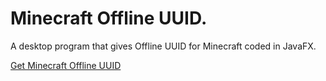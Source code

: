 # Minecraft Offline UUID.
A desktop program that gives Offline UUID for Minecraft coded in JavaFX.

[Get Minecraft Offline UUID](https://github.com/AhmHkn0/Minecraft-Offline-UUID/releases/tag/minecraftofflineuuid)


